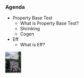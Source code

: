 ### Agenda

- Property Base Test
   - What is Property Base Test?
   - Shrinking
   - Cogen
- Eff
   - What is Eff?

<img src="./img/gundam.jpg" width="10%">
